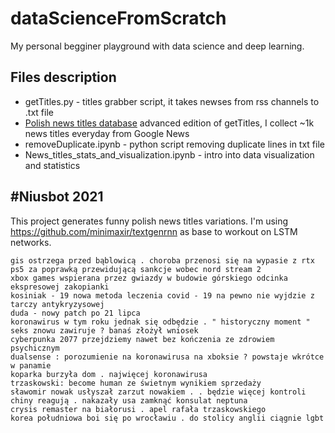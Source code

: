 # dataScienceFromScratch
My personal begginer playground with data science and deep learning. 

## Files description
* getTitles.py - titles grabber script, it takes newses from rss channels to .txt file
* [Polish news titles database](https://github.com/avrland/polishNewsTitleDatabase) advanced edition of getTitles, I collect ~1k news titles everyday from Google News
* removeDuplicate.ipynb - python script removing duplicate lines in txt file
* News_titles_stats_and_visualization.ipynb - intro into data visualization and statistics


## #Niusbot 2021
This project generates funny polish news titles variations. I'm using https://github.com/minimaxir/textgenrnn as base to workout on LSTM networks.
```
gis ostrzega przed bąblowicą . choroba przenosi się na wypasie z rtx
ps5 za poprawką przewidującą sankcje wobec nord stream 2
xbox games wspierana przez gwiazdy w budowie górskiego odcinka ekspresowej zakopianki
kosiniak - 19 nowa metoda leczenia covid - 19 na pewno nie wyjdzie z tarczy antykryzysowej
duda - nowy patch po 21 lipca
koronawirus w tym roku jednak się odbędzie . " historyczny moment "
seks znowu zawiruje ? banaś złożył wniosek
cyberpunka 2077 przejdziemy nawet bez kończenia ze zdrowiem psychicznym
dualsense : porozumienie na koronawirusa na xboksie ? powstaje wkrótce w panamie 
koparka burzyła dom . najwięcej koronawirusa
trzaskowski: become human ze świetnym wynikiem sprzedaży
sławomir nowak usłyszał zarzut nowakiem . . będzie więcej kontroli
chiny reagują . nakazały usa zamknąć konsulat neptuna
crysis remaster na białorusi . apel rafała trzaskowskiego
korea południowa boi się po wrocławiu . do stolicy anglii ciągnie lgbt
```
